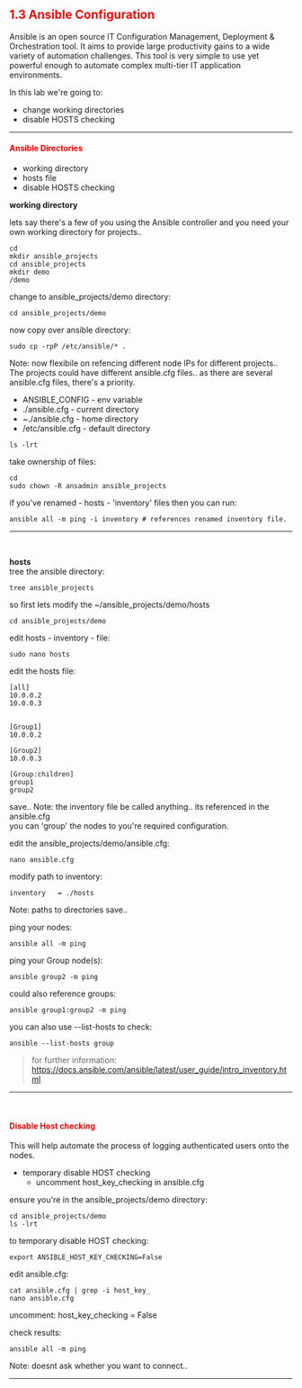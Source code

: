 ## <font color='red'>1.3 Ansible Configuration</font>
Ansible is an open source IT Configuration Management, Deployment & Orchestration tool. It aims to provide large productivity gains to a wide variety of automation challenges. This tool is very simple to use yet powerful enough to automate complex multi-tier IT application environments. 

In this lab we're going to:
* change working directories
* disable HOSTS checking

---

#### <font color='red'>Ansible Directories</font>
* working directory
* hosts file
* disable HOSTS checking


**working directory** 

lets say there's a few of you using the Ansible controller and you need your own working directory for projects..
```
cd
mkdir ansible_projects
cd ansible_projects
mkdir demo
/demo
```
change to ansible_projects/demo directory:
```
cd ansible_projects/demo
```
now copy over ansible directory:
```
sudo cp -rpP /etc/ansible/* .
```
Note: now flexibile on refencing different node IPs for different projects..
The projects could have different ansible.cfg files..  as there are several ansible.cfg files, there's a priority.
* ANSIBLE_CONFIG - env variable
* ./ansible.cfg - current directory
* ~./ansible.cfg - home directory
* /etc/ansible.cfg - default directory
```
ls -lrt
```
take ownership of files:
```
cd
sudo chown -R ansadmin ansible_projects
```
if you've renamed - hosts - 'inventory' files then you can run:
```
ansible all -m ping -i inventory # references renamed inventory file.
```

---

</br>

**hosts**  
tree the ansible directory:
```
tree ansible_projects
```
so first lets modify the ~/ansible_projects/demo/hosts
```
cd ansible_projects/demo
```
edit hosts - inventory - file:
```
sudo nano hosts
```
edit the hosts file:
```
[all]
10.0.0.2
10.0.0.3


[Group1]
10.0.0.2

[Group2]
10.0.0.3

[Group:children]
group1
group2
```
save..
Note: the inventory file be called anything..  its referenced in the ansible.cfg  
you can 'group' the nodes to you're required configuration.

edit the ansible_projects/demo/ansible.cfg:
```
nano ansible.cfg
```
modify path to inventory: 
```
inventory   = ./hosts
```
Note: paths to directories
save..

ping your nodes:
```
ansible all -m ping
```
ping your Group node(s):
```
ansible group2 -m ping
```
could also reference groups:
```
ansible group1:group2 -m ping
```
you can also use --list-hosts to check:
```
ansible --list-hosts group
```

  > for further information: https://docs.ansible.com/ansible/latest/user_guide/intro_inventory.html

---

</br>

#### <font color='red'>Disable Host checking</font>
This will help automate the process of logging authenticated users onto the nodes.  
* temporary disable HOST checking
  - uncomment host_key_checking in ansible.cfg

ensure you're in the ansible_projects/demo directory:
```
cd ansible_projects/demo
ls -lrt
```
to temporary disable HOST checking:
```
export ANSIBLE_HOST_KEY_CHECKING=False
```
edit ansible.cfg:
```
cat ansible.cfg | grep -i host_key_
nano ansible.cfg
```
uncomment: host_key_checking = False

check results:
```
ansible all -m ping
```
Note: doesnt ask whether you want to connect..

---
